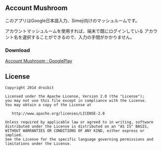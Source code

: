 ## Account Mushroom
このアプリはGoogle日本語入力、Simeji向けのマッシュルームです。

アカウントマッシュルームを使用すれば、端末で既にログインしている
アカウント名を選択することができるので、入力の手間がかかりません。

### Download
[Account Mushroom : GooglePlay](https://play.google.com/store/apps/details?id=com.droibit.accountmushroom)

## License

    Copyright 2014 droibit

    Licensed under the Apache License, Version 2.0 (the "License");
    you may not use this file except in compliance with the License.
    You may obtain a copy of the License at

       http://www.apache.org/licenses/LICENSE-2.0

    Unless required by applicable law or agreed to in writing, software
    distributed under the License is distributed on an "AS IS" BASIS,
    WITHOUT WARRANTIES OR CONDITIONS OF ANY KIND, either express or implied.
    See the License for the specific language governing permissions and
    limitations under the License.
